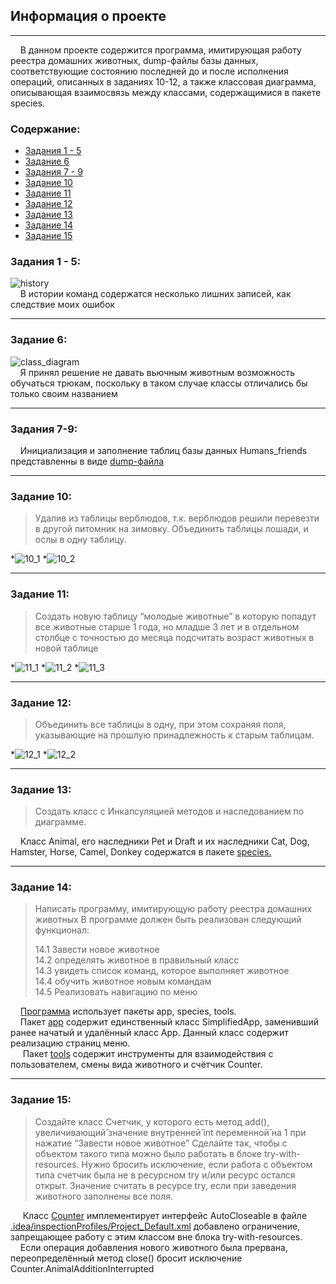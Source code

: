 ## Информация о проекте

---

&nbsp;&nbsp;&nbsp;&nbsp;В данном проекте содержится программа, имитирующая работу
реестра домашних животных, dump-файлы базы данных,
соответствующие состоянию последней до и после
исполнения операций, описанных в заданиях 10-12,
а также классовая диаграмма, описывающая
взаимосвязь между классами, содержащимися в пакете
species.

### Содержание:
* [Задания 1 - 5](#задания-1---5)
* [Задание 6](#задание-6)
* [Задания 7 - 9](#задания-7-9)
* [Задание 10](#задание-10)
* [Задание 11](#задание-11)
* [Задание 12](#задание-12)
* [Задание 13](#задание-13)
* [Задание 14](#задание-14)
* [Задание 15](#задание-15)


### Задания 1 - 5:


![history](project_files/images/terminal_history.png)\
&nbsp;&nbsp;&nbsp;&nbsp;В истории команд содержатся несколько лишних записей,
как следствие моих ошибок


---
### Задание 6:


![class_diagram](project_files/images/class_diagram.png)\
&nbsp;&nbsp;&nbsp;&nbsp;Я принял решение не давать вьючным животным возможность
обучаться трюкам, поскольку в таком случае классы отличались бы
только своим названием


---
### Задания 7-9:


&nbsp;&nbsp;&nbsp;&nbsp;Инициализация и заполнение таблиц базы данных
Humans_friends представленны в виде
[dump-файла](project_files/MySQL_db_init/7_8_9.sql)


---
### Задание 10:


>Удалив из таблицы верблюдов, т.к. верблюдов решили перевезти в другой
питомник на зимовку. Объединить таблицы лошади, и ослы в одну таблицу.

*![10_1](project_files/images/MySQL_tasks/10_1.png)
*![10_2](project_files/images/MySQL_tasks/10_2.png)


---
### Задание 11:


>Создать новую таблицу “молодые животные” в которую попадут все
животные старше 1 года, но младше 3 лет и в отдельном столбце с точностью
до месяца подсчитать возраст животных в новой таблице

*![11_1](project_files/images/MySQL_tasks/11_1.png)
*![11_2](project_files/images/MySQL_tasks/11_2.png)
*![11_3](project_files/images/MySQL_tasks/11_3.png)


---
### Задание 12:


>Объединить все таблицы в одну, при этом сохраняя поля, указывающие на
прошлую принадлежность к старым таблицам.

*![12_1](project_files/images/MySQL_tasks/12_1.png)
*![12_2](project_files/images/MySQL_tasks/12_2.png)


---
### Задание 13:


>Создать класс с Инкапсуляцией методов и наследованием по диаграмме.

&nbsp;&nbsp;&nbsp;&nbsp;Класс Animal, его наследники Pet и Draft и
их наследники Cat, Dog, Hamster, Horse, Camel,
Donkey содержатся в пакете
[species.](project_files/src/species)


---
### Задание 14:


>Написать программу, имитирующую работу реестра домашних животных
>В программе должен быть реализован следующий функционал:
>
>
>14.1 Завести новое животное\
>14.2 определять животное в правильный класс\
>14.3 увидеть список команд, которое выполняет животное\
>14.4 обучить животное новым командам\
>14.5 Реализовать навигацию по меню

&nbsp;&nbsp;&nbsp;&nbsp;[Программа](project_files/src/Main.java) использует пакеты
app, species, tools.\
&nbsp;&nbsp;&nbsp;&nbsp;Пакет [app](project_files/src/app) содержит единственный
класс SimplifiedApp, заменивший ранее начатый и
удалённый класс App. Данный класс содержит
реализацию страниц меню.\
&nbsp;&nbsp;&nbsp;&nbsp;
Пакет [tools](project_files/src/tools) содержит инструменты
для взаимодействия с пользователем, смены вида
животного и счётчик Counter.


---
### Задание 15:


>Создайте класс Счетчик, у которого есть метод add(), увеличивающий̆
значение внутренней̆ int переменной̆ на 1 при нажатие “Завести новое
животное” Сделайте так, чтобы с объектом такого типа можно было работать в
блоке try-with-resources. Нужно бросить исключение, если работа с объектом
типа счетчик была не в ресурсном try и/или ресурс остался открыт. Значение
считать в ресурсе try, если при заведения животного заполнены все поля.

&nbsp;&nbsp;&nbsp;&nbsp;
Класс [Counter](project_files/src/tools/Counter.java)
имплементирует интерфейс AutoCloseable
в файле [.idea/inspectionProfiles/Project_Default.xml](project_files/.idea/inspectionProfiles/Project_Default.xml)
добавлено ограничение, запрещающее работу
с этим классом вне блока try-with-resources.\
&nbsp;&nbsp;&nbsp;&nbsp;Если операция
добавления нового животного была прервана,
переопределённый метод close() бросит исключение
Counter.AnimalAdditionInterrupted

